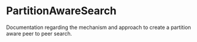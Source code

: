 # PartitionAwareSearch
Documentation regarding the mechanism and approach to create a partition aware peer to peer search.
